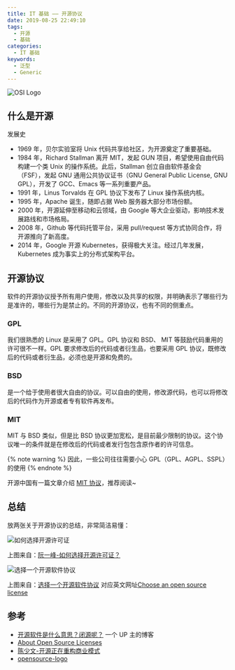 ```yaml
---
title: IT 基础 —— 开源协议
date: 2019-08-25 22:49:10
tags:
  - 开源
  - 基础
categories:
  - IT 基础
keywords:
  - 泛型
  - Generic
---
```


![OSI Logo](https://gitee.com/michael_xiang/images/raw/master/osi_keyhole_300X300_90ppi.png)

## 什么是开源

发展史

- 1969 年，贝尔实验室将 Unix 代码共享给社区，为开源奠定了重要基础。
- 1984 年，Richard Stallman 离开 MIT，发起 GUN 项目，希望使用自由代码构建一个类 Unix 的操作系统。此后，Stallman 创立自由软件基金会（FSF），发起 GNU 通用公共协议证书（GNU General Public License, GNU GPL），开发了 GCC、Emacs 等一系列重要产品。
- 1991 年，Linus Torvalds 在 GPL 协议下发布了 Linux 操作系统内核。
- 1995 年，Apache 诞生，随即占据 Web 服务器大部分市场份额。
- 2000 年，开源延伸至移动和云领域，由 Google 等大企业驱动，影响技术发展路线和市场格局。
- 2008 年，Github 等代码托管平台，采用 pull/request 等方式协同合作，将开源推向了新高度。
- 2014 年，Google 开源 Kubernetes，获得极大关注。经过几年发展，Kubernetes 成为事实上的分布式架构平台。

<!-- more -->

## 开源协议

软件的开源协议授予所有用户使用，修改以及共享的权限，并明确表示了哪些行为是准许的，哪些行为是禁止的。不同的开源协议，也有不同的侧重点。

### GPL

我们很熟悉的 Linux 是采用了 GPL。GPL 协议和 BSD、 MIT 等鼓励代码重用的许可很不一样。GPL 要求修改后的代码或者衍生品，也要采用 GPL 协议，既修改后的代码或者衍生品，必须也是开源和免费的。

### BSD

是一个给于使用者很大自由的协议。可以自由的使用，修改源代码，也可以将修改后的代码作为开源或者专有软件再发布。

### MIT

MIT 与 BSD 类似，但是比 BSD 协议更加宽松，是目前最少限制的协议。这个协议唯一的条件就是在修改后的代码或者发行包包含原作者的许可信息。

{% note warning %}
因此，一些公司往往需要小心 GPL（GPL、AGPL、SSPL）的使用
{% endnote %}

开源中国有一篇文章介绍 [MIT 协议](https://mp.weixin.qq.com/s/0dfv2rOLaPhZbSJPd33H6w)，推荐阅读~

## 总结

放两张关于开源协议的总结，非常简洁易懂：

![如何选择开源许可证](https://gitee.com/michael_xiang/images/raw/master/free_software_licenses.png)

上图来自：[阮一峰-如何选择开源许可证？](http://www.ruanyifeng.com/blog/2011/05/how_to_choose_free_software_licenses.html)

![选择一个开源软件协议](https://gitee.com/michael_xiang/images/raw/master/pudhS6.png)

上图来自：[选择一个开源软件协议](http://choosealicense.online/) 对应英文网址[Choose an open source license](https://choosealicense.com)

## 参考

- [开源软件是什么意思？闭源呢？](https://www.kenzhishi.com/1731.html) 一个 UP 主的博客
- [About Open Source Licenses](https://opensource.org/licenses)
- [陈少文-开源正在重构商业模式](https://www.chenshaowen.com/blog/open-source-is-refactoring-the-business-model.html)
- [opensource-logo](https://opensource.org/node/442)
